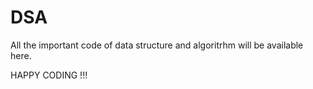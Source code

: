 # DSA

All the important code of data structure and algoritrhm will be available here.


HAPPY CODING !!!
